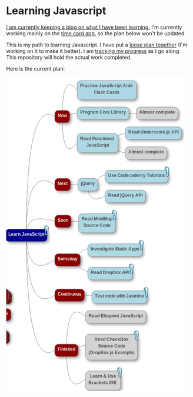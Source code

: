 # Learning Javascript

[I am currently keeping a blog on what I have been learning.](thisisafiller-jon.tumblr.com) I'm currently working mainly on the [time card app](https://github.com/jon49/Tiem), so the plan below won't be updated.

This is my path to learning Javascript. I have put a [loose plan together](http://simp.ly/publish/WRcBwL) (I'm working on it to make it better). I am [tracking my progress](http://simp.ly/publish/53WClK) as I go along. This repository will hold the actual work completed.

Here is the current plan:

![Map of current plan to learn JavaScript with completed items.](images/LearnJS.png)
